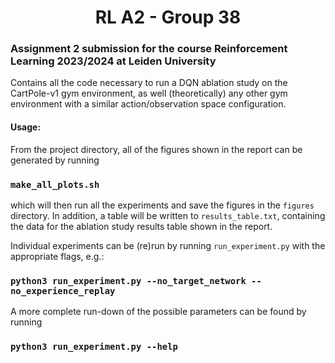 <h1 align="center">RL A2 - Group 38</h1>

### Assignment 2 submission for the course Reinforcement Learning 2023/2024 at Leiden University

Contains all the code necessary to run a DQN ablation study on the CartPole-v1 gym environment, as well (theoretically) any other gym environment with a similar action/observation space configuration. 

#### Usage:

From the project directory, all of the figures shown in the report can be generated by running 

### `make_all_plots.sh`

which will then run all the experiments and save the figures in the `figures` directory. In addition, a table will be written to `results_table.txt`, containing the data for the ablation study results table shown in the report.

Individual experiments can be (re)run by running `run_experiment.py` with the appropriate flags, e.g.:

### `python3 run_experiment.py --no_target_network --no_experience_replay`

A more complete run-down of the possible parameters can be found by running

### `python3 run_experiment.py --help`
